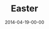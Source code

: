 ---
layout: message
category: message
series: "How to Change the World"
title: "Easter"
date: 2014-04-19-00-00
message_id: 860
---